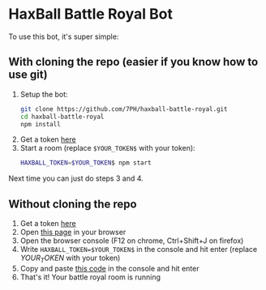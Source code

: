 # HaxBall Battle Royal Bot

To use this bot, it's super simple:

## With cloning the repo (easier if you know how to use git)

1. Setup the bot:
    ```bash
    git clone https://github.com/7PH/haxball-battle-royal.git
    cd haxball-battle-royal
    npm install
    ```
2. Get a token [here](https://www.haxball.com/headlesstoken)
3. Start a room (replace `$YOUR_TOKEN$` with your token):
    ```bash
    HAXBALL_TOKEN=$YOUR_TOKEN$ npm start
    ```

Next time you can just do steps 3 and 4.

## Without cloning the repo

1. Get a token [here](https://www.haxball.com/headlesstoken)
2. Open [this page](https://html5.haxball.com/headless) in your browser
3. Open the browser console (F12 on chrome, Ctrl+Shift+J on firefox)
4. Write `HAXBALL_TOKEN=$YOUR_TOKEN$` in the console and hit enter (replace $YOUR_TOKEN$ with your token)
4. Copy and paste [this code](https://raw.githubusercontent.com/7PH/haxball-battle-royal/master/dist/bundle.js) in the console and hit enter
5. That's it! Your battle royal room is running

